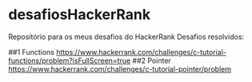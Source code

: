 # desafiosHackerRank
Repositório para os meus desafios do HackerRank
Desafios resolvidos:

##1 Functions https://www.hackerrank.com/challenges/c-tutorial-functions/problem?isFullScreen=true
##2 Pointer https://www.hackerrank.com/challenges/c-tutorial-pointer/problem
